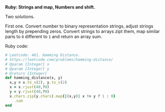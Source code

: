**Ruby: Strings and map, Numbers and shift.**


Two solutions.

First one. Convert number to binary representation strings, adjust strings length by prepending zeros. Convert strings to arrays zipt them, map similar paris to `0` different to `1` and return an array sum.

Ruby code:
```Ruby
# Leetcode: 461. Hamming Distance.
# https://leetcode.com/problems/hamming-distance/
# @param {Integer} x
# @param {Integer} y
# @return {Integer}
def hamming_distance(x, y)
  x,y = x.to_s(2), y.to_s(2)
  x = x.rjust(40,?0)
  y = y.rjust(40,?0)
  x.chars.zip(y.chars).map{|(x,y)| x != y ? 1 : 0}
    .sum
end
```
